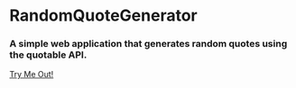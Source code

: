 # RandomQuoteGenerator

<h3>A simple web application that generates random quotes using the quotable API.</h3>

<a href="https://codepen.io/inmancosta/pen/rNopWQW">Try Me Out!</a>
